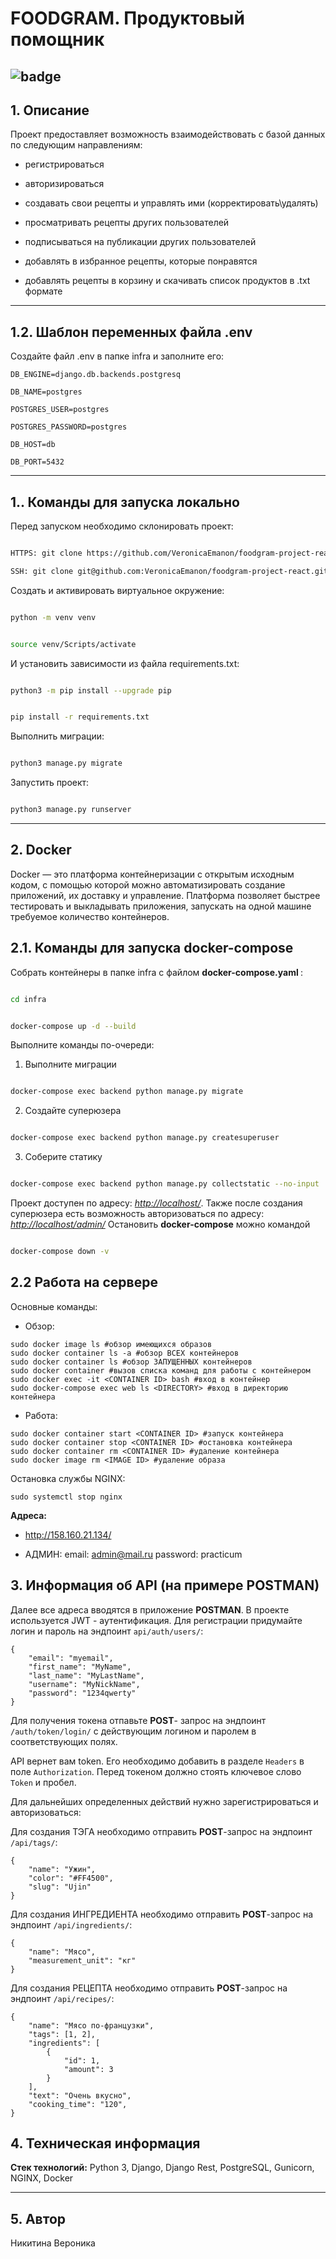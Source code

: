 # FOODGRAM. Продуктовый помощник
  
![badge](https://github.com/VeronicaEmanon/foodgram-project-react/actions/workflows/main.yml/badge.svg)
---

## 1. Описание

  
Проект предоставляет возможность взаимодействовать с базой данных по следующим направлениям:

- регистрироваться

- авторизироваться

- создавать свои рецепты и управлять ими (корректировать\удалять)

- просматривать рецепты других пользователей

- подписываться на публикации других пользователей

- добавлять в избранное рецепты, которые понравятся

- добавлять рецепты в корзину и скачивать список продуктов в .txt формате

  

---
## 1.2. Шаблон переменных файла  .env

Создайте файл .env в папке infra и заполните его:

	DB_ENGINE=django.db.backends.postgresq

	DB_NAME=postgres

	POSTGRES_USER=postgres

	POSTGRES_PASSWORD=postgres

	DB_HOST=db

	DB_PORT=5432

---

## 1.. Команды для запуска локально

  

Перед запуском необходимо склонировать проект:

```bash

HTTPS: git clone https://github.com/VeronicaEmanon/foodgram-project-react.git

SSH: git clone git@github.com:VeronicaEmanon/foodgram-project-react.git

```

  

Cоздать и активировать виртуальное окружение:

```bash

python -m venv venv

```

```bash

source venv/Scripts/activate

```

  

И установить зависимости из файла requirements.txt:

```bash

python3 -m pip install --upgrade pip

```

```bash

pip install -r requirements.txt

```

  

Выполнить миграции:

```bash

python3 manage.py migrate

```

  

Запустить проект:

```bash

python3 manage.py runserver

```

---
## 2. Docker 
Docker — это платформа контейнеризации с открытым исходным кодом, с помощью которой можно автоматизировать создание приложений, их доставку и управление. Платформа позволяет быстрее тестировать и выкладывать приложения, запускать на одной машине требуемое количество контейнеров.

## 2.1. Команды для запуска docker-compose
Собрать контейнеры в папке infra с файлом <b>docker-compose.yaml </b>:
```bash

cd infra

```
```bash

docker-compose up -d --build

```
Выполните команды по-очереди:
1. Выполните миграции
```bash

docker-compose exec backend python manage.py migrate

```
2. Создайте суперюзера
```bash

docker-compose exec backend python manage.py createsuperuser

```
3.  Соберите статику
```bash

docker-compose exec backend python manage.py collectstatic --no-input

```
Проект доступен по адресу:
_[http://localhost/](http://localhost/)_.
Также после создания суперюзера есть возможность авторизоваться по адресу:
_[http://localhost/admin/](http://localhost/admin/)_
Остановить <b>docker-compose</b> можно командой
```bash

docker-compose down -v

```

## 2.2 Работа на сервере
Основные команды:
- Обзор:

```
sudo docker image ls #обзор имеющихся образов
sudo docker container ls -a #обзор ВСЕХ контейнеров
sudo docker container ls #обзор ЗАПУЩЕННЫХ контейнеров
sudo docker container #вызов списка команд для работы с контейнером
sudo docker exec -it <CONTAINER ID> bash #вход в контейнер
sudo docker-compose exec web ls <DIRECTORY> #вход в директорию контейнера
```
- Работа:
```
sudo docker container start <CONTAINER ID> #запуск контейнера
sudo docker container stop <CONTAINER ID> #остановка контейнера
sudo docker container rm <CONTAINER ID> #удаление контейнера
sudo docker image rm <IMAGE ID> #удаление образа
```
Остановка службы NGINX:

`
sudo systemctl stop nginx
`

<b>Адреса: </b>
- http://158.160.21.134/

- АДМИН:
email: admin@mail.ru
password: practicum

## 3. Информация об API (на примере POSTMAN)
Далее все адреса вводятся в приложение <b>POSTMAN</b>.
В проекте используется JWT - аутентификация. Для регистрации придумайте логин и пароль на эндпоинт `api/auth/users/`:
```
{
    "email": "myemail",
    "first_name": "MyName",
    "last_name": "MyLastName",
	"username": "MyNickName",
	"password": "1234qwerty"
}
```
Для получения токена отпавьте <b>POST</b>- запрос на эндпоинт `/auth/token/login/` с действующим логином и паролем в соответствующих полях.

API вернет вам token. Его необходимо добавить в разделе `Headers` в поле `Authorization`. Перед токеном должно стоять ключевое слово `Token` и пробел.

Для дальнейших определенных действий нужно зарегистрироваться и авторизоваться:

Для создания ТЭГА необходимо отправить <b>POST</b>-запрос на эндпоинт `/api/tags/`:
```
{
    "name": "Ужин",
    "color": "#FF4500",
    "slug": "Ujin"
}
```

Для создания ИНГРЕДИЕНТА необходимо отправить <b>POST</b>-запрос на эндпоинт `/api/ingredients/`:
```
{
    "name": "Мясо",
    "measurement_unit": "кг"
}
```

Для создания РЕЦЕПТА необходимо отправить <b>POST</b>-запрос на эндпоинт `/api/recipes/`:
```
{
    "name": "Мясо по-французки",
    "tags": [1, 2],
    "ingredients": [
        {
            "id": 1,
            "amount": 3
        }
    ],
	"text": "Очень вкусно",
    "cooking_time": "120",
}
```
## 4. Техническая информация

  

<b>Стек технологий:</b> Python 3, Django, Django Rest, PostgreSQL, Gunicorn, NGINX, Docker

  

---

## 5. Автор

Никитина Вероника
